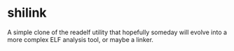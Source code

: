 # shilink
A simple clone of the readelf  utility that hopefully someday will evolve into a more complex ELF analysis tool, or maybe a linker.
